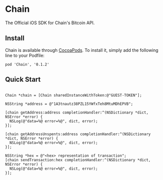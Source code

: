 # Chain

The Official iOS SDK for Chain's Bitcoin API.

## Install

Chain is available through [CocoaPods](http://cocoapods.org). To install
it, simply add the following line to your Podfile:

```
pod 'Chain', '0.1.2'
```

## Quick Start

```objc

Chain *chain = [Chain sharedInstanceWithToken:@"GUEST-TOKEN"];

NSString *address = @"1A3tnautz38PZL15YWfxTeh8MtuMDhEPVB";

[chain getAddress:address completionHandler:^(NSDictionary *dict, NSError *error) {
  NSLog(@"data=%@ error=%@", dict, error);
}];

[chain getAddressUnspents:address completionHandler:^(NSDictionary *dict, NSError *error) {
  NSLog(@"data=%@ error=%@", dict, error);
}];

NSString *hex = @"<hex> representation of transaction";
[chain sendTransaction:hex completionHandler:^(NSDictionary *dict, NSError *error) {
  NSLog(@"data=%@ error=%@", dict, error);
}];

```

